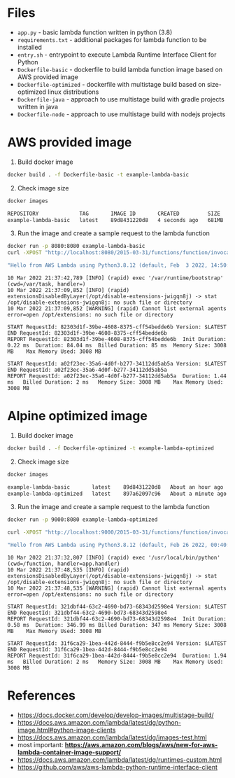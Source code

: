 # Files
* `app.py` - basic lambda function written in python (3.8)
* `requirements.txt` - additional packages for lambda function to be installed
* `entry.sh` - entrypoint to execute Lambda Runtime Interface Client for Python
* `Dockerfile-basic` - dockerfile to build lambda function image based on AWS provided image
* `Dockerfile-optimized` - dockerfile with multistage build based on size-optimized linux distributions
* `Dockerfile-java` - approach to use multistage build with gradle projects written in java
* `Dockerfile-node` - approach to use multistage build with nodejs projects


# AWS provided image

1. Build docker image
```bash
docker build . -f Dockerfile-basic -t example-lambda-basic
```

2. Check image size 
```bash
docker images

REPOSITORY             TAG       IMAGE ID       CREATED         SIZE
example-lambda-basic   latest    89d8431220d8   4 seconds ago   681MB
```

3. Run the image and create a sample request to the lambda function

```bash
docker run -p 8080:8080 example-lambda-basic
curl -XPOST "http://localhost:8080/2015-03-31/functions/function/invocations" -d '{}'

"Hello from AWS Lambda using Python3.8.12 (default, Feb  3 2022, 14:50:09) \n[GCC 7.3.1 20180712 (Red Hat 7.3.1-13)]!"%
```
```
10 Mar 2022 21:37:42,789 [INFO] (rapid) exec '/var/runtime/bootstrap' (cwd=/var/task, handler=)
10 Mar 2022 21:37:09,852 [INFO] (rapid) extensionsDisabledByLayer(/opt/disable-extensions-jwigqn8j) -> stat /opt/disable-extensions-jwigqn8j: no such file or directory
10 Mar 2022 21:37:09,852 [WARNING] (rapid) Cannot list external agents error=open /opt/extensions: no such file or directory

START RequestId: 82303d1f-39be-4608-8375-cff54bedde6b Version: $LATEST
END RequestId: 82303d1f-39be-4608-8375-cff54bedde6b
REPORT RequestId: 82303d1f-39be-4608-8375-cff54bedde6b	Init Duration: 0.22 ms	Duration: 84.04 ms	Billed Duration: 85 ms	Memory Size: 3008 MB	Max Memory Used: 3008 MB

START RequestId: a02f23ec-35a6-4d0f-b277-34112dd5ab5a Version: $LATEST
END RequestId: a02f23ec-35a6-4d0f-b277-34112dd5ab5a
REPORT RequestId: a02f23ec-35a6-4d0f-b277-34112dd5ab5a	Duration: 1.44 ms	Billed Duration: 2 ms	Memory Size: 3008 MB	Max Memory Used: 3008 MB
```


# Alpine optimized image

1. Build docker image
```bash
docker build . -f Dockerfile-optimized -t example-lambda-optimized
```

2. Check image size
```bash
docker images

example-lambda-basic       latest    89d8431220d8   About an hour ago    681MB
example-lambda-optimized   latest    897a62097c96   About a minute ago   61.7MB
```

3. Run the image and create a sample request to the lambda function
```bash
docker run -p 9000:8080 example-lambda-optimized
```

```bash
curl -XPOST "http://localhost:9000/2015-03-31/functions/function/invocations" -d '{}'

"Hello from AWS Lambda using Python3.8.12 (default, Feb 26 2022, 00:40:51) \n[GCC 10.3.1 20211027]!"%
```
```
10 Mar 2022 21:37:32,807 [INFO] (rapid) exec '/usr/local/bin/python' (cwd=/function, handler=app.handler)
10 Mar 2022 21:37:48,535 [INFO] (rapid) extensionsDisabledByLayer(/opt/disable-extensions-jwigqn8j) -> stat /opt/disable-extensions-jwigqn8j: no such file or directory
10 Mar 2022 21:37:48,535 [WARNING] (rapid) Cannot list external agents error=open /opt/extensions: no such file or directory

START RequestId: 321dbf44-63c2-4690-bd73-68343d2598e4 Version: $LATEST
END RequestId: 321dbf44-63c2-4690-bd73-68343d2598e4
REPORT RequestId: 321dbf44-63c2-4690-bd73-68343d2598e4	Init Duration: 0.58 ms	Duration: 346.99 ms	Billed Duration: 347 ms	Memory Size: 3008 MB	Max Memory Used: 3008 MB

START RequestId: 31f6ca29-1bea-442d-8444-f9b5e8cc2e94 Version: $LATEST
END RequestId: 31f6ca29-1bea-442d-8444-f9b5e8cc2e94
REPORT RequestId: 31f6ca29-1bea-442d-8444-f9b5e8cc2e94	Duration: 1.94 ms	Billed Duration: 2 ms	Memory Size: 3008 MB	Max Memory Used: 3008 MB
```


# References
* https://docs.docker.com/develop/develop-images/multistage-build/
* https://docs.aws.amazon.com/lambda/latest/dg/python-image.html#python-image-clients
* https://docs.aws.amazon.com/lambda/latest/dg/images-test.html 
* most important: **https://aws.amazon.com/blogs/aws/new-for-aws-lambda-container-image-support/**
* https://docs.aws.amazon.com/lambda/latest/dg/runtimes-custom.html
* https://github.com/aws/aws-lambda-python-runtime-interface-client
